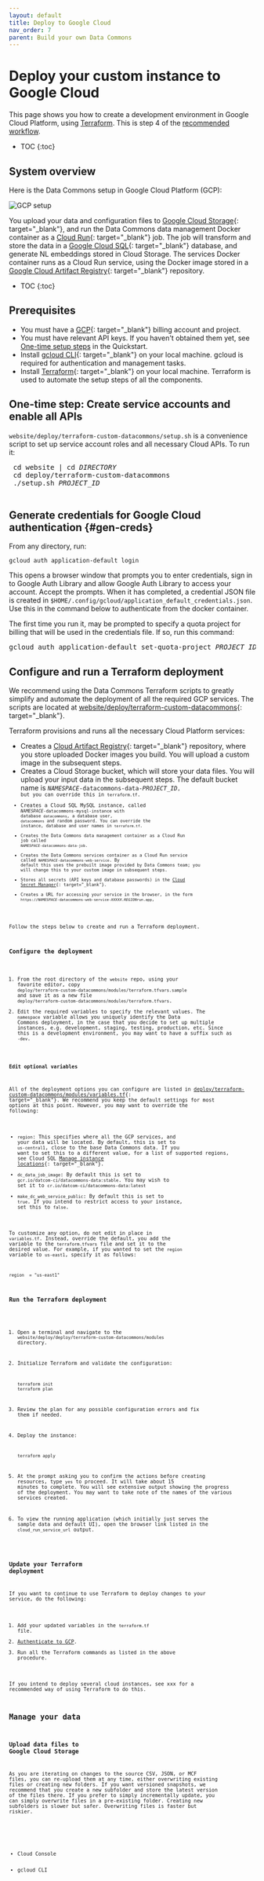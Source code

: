 ```yaml
---
layout: default
title: Deploy to Google Cloud
nav_order: 7
parent: Build your own Data Commons
---
```


# Deploy your custom instance to Google Cloud

This page shows you how to create a development environment in Google Cloud Platform, using [Terraform](). This is step 4 of the [recommended workflow](/custom_dc/index.html#workflow).

* TOC
{:toc}

## System overview

Here is the Data Commons setup in Google Cloud Platform (GCP):

![GCP setup](/assets/images/custom_dc/customdc_setup3.png)

You upload your data and configuration files to [Google Cloud Storage](https://cloud.google.com/storage){: target="_blank"}, and run the Data Commons data management Docker container as a [Cloud Run](https://cloud.google.com/run/){: target="_blank"} job. The job will transform and store the data in a [Google Cloud SQL](https://cloud.google.com/sql){: target="_blank"} database, and generate NL embeddings stored in Cloud Storage. The services Docker container runs as a Cloud Run service, using the Docker image stored in a [Google Cloud Artifact Registry](https://cloud.google.com/artifact-registry){: target="_blank"} repository.

* TOC
{:toc}


## Prerequisites

- You must have a [GCP](https://cloud.google.com/docs/get-started){: target="_blank"} billing account and project.
- You must have relevant API keys. If you haven't obtained them yet, see [One-time setup steps](/custom_dc/quickstart.html#setup) in the Quickstart.
- Install [gcloud CLI](https://cloud.google.com/sdk/docs/install-sdk){: target="_blank"} on your local machine. gcloud is required for authentication and management tasks.
- Install [Terraform](https://developer.hashicorp.com/terraform/install?product_intent=terraform){: target="_blank"} on your local machine. Terraform is used to automate the setup steps of all the components.

## One-time step: Create service accounts and enable all APIs

`website/deploy/terraform-custom-datacommons/setup.sh` is a convenience script to set up service account roles and all necessary Cloud APIs. To run it:

<pre>
 cd website | cd <var>DIRECTORY</var>
 cd deploy/terraform-custom-datacommons
 ./setup.sh <var>PROJECT_ID</var>
 </pre>

## Generate credentials for Google Cloud authentication {#gen-creds}

From any directory, run:

```shell
gcloud auth application-default login
```
This opens a browser window that prompts you to enter credentials, sign in to Google Auth Library and allow Google Auth Library to access your account. Accept the prompts. When it has completed, a credential JSON file is created in
`$HOME/.config/gcloud/application_default_credentials.json`. Use this in the command below to authenticate from the docker container.

The first time you run it, may be prompted to specify a quota project for billing that will be used in the credentials file. If so, run this command:

<pre>
gcloud auth application-default set-quota-project <var>PROJECT_ID</var>
</pre>

## Configure and run a Terraform deployment

We recommend using the Data Commons Terraform scripts to greatly simplify and automate the deployment of all the required GCP services. The scripts are located at [website/deploy/terraform-custom-datacommons](https://github.com/datacommonsorg/website/edit/master/deploy/terraform-custom-datacommons/){: target="_blank"}. 

Terraform provisions and runs all the necessary Cloud Platform services:

- Creates a [Cloud Artifact Registry](https://cloud.google.com/artifact-registry/docs/overview){: target="_blank"} repository, where you store uploaded Docker images you build. You will upload a custom image in the subsequent steps.
- Creates a Cloud Storage bucket, which will store your data files. You will upload your input data in the subsequent steps. The default bucket name is <code><var>NAMESPACE</var>-datacommons-data-<var>PROJECT_ID</var><code>, but you can override this in `terraform.tf`.
- Creates a Cloud SQL MySQL instance, called <code><var>NAMESPACE</var>-datacommons-mysql-instance</var> with database `datacommons`, a database user, `datacommons` and random password. You can override the instance, database and user names in `terraform.tf`.
- Creates the Data Commons data management container as a Cloud Run job called <code><var>NAMESPACE</var>-datacommons-data-job</var></code>.
- Creates the Data Commons services container as a Cloud Run service called <code><var>NAMESPACE</var>-datacommons-web-service</code>. By default this uses the prebuilt image provided by Data Commons team; you will change this to your custom image in subsequent steps.
- Stores all secrets (API keys and database passwords) in the [Cloud Secret Manager](https://cloud.google.com/secret-manager/docs/overview){: target="_blank"}.
- Creates a URL for accessing your service in the browser, in the form <code>https://<var>NAMESPACE</var>-datacommons-web-service-<var>XXXXX</var>.<var>REGION</var>run.app</var></code>,

Follow the steps below to create and run a Terraform deployment.

### Configure the deployment

1. From the root directory of the `website` repo, using your favorite editor, copy `deploy/terraform-custom-datacommons/modules/terraform.tfvars.sample` and save it as a new file `deploy/terraform-custom-datacommons/modules/terraform.tfvars`. 
1. Edit the required variables to specify the relevant values. The `namespace` variable allows you uniquely identify the Data Commons deployment, in the case that you decide to set up multiple instances, e.g. development, staging, testing, production, etc. Since this is a development environment, you may want to have a suffix such as `-dev`.

#### Edit optional variables

All of the deployment options you can configure are listed in [deploy/terraform-custom-datacommons/modules/variables.tf](https://github.com/datacommonsorg/website/blob/master/deploy/terraform-custom-datacommons/modules/variables.tf){: target="_blank"}. We recommend you keep the default settings for most options at this point. However, you may want to override the following:

- `region`: This specifies where all the GCP services, and your data will be located. By default, this is set to `us-central1`, close to the base Data Commons data. If you want to set this to a different value, for a list of supported regions, see Cloud SQL [Manage instance locations](https://cloud.google.com/sql/docs/mysql/locations){: target="_blank"}. 
- `dc_data_job_image`: By default this is set to `gcr.io/datcom-ci/datacommons-data:stable`. You may wish to set it to `cr.io/datcom-ci/datacommons-data:latest`
- `make_dc_web_service_public`: By default this is set to `true`. If you intend to restrict access to your instance, set this to `false`.

To customize any option, do not edit in place in `variables.tf`. Instead, override the default, you add the variable to the `terraform.tfvars` file and set it to the desired value. For example, if you wanted to set the  `region` variable to `us-east1`, specify it as follows:

```
region  = "us-east1"
```

### Run the Terraform deployment

1. Open a terminal and navigate to the `website/deploy/deploy/terraform-custom-datacommons/modules` directory.
1. Initialize Terraform and validate the configuration:

   ```shell
   terraform init
   terraform plan 
   ```
1. Review the plan for any possible configuration errors and fix them if needed.
1. Deploy the instance:

   ```
   terraform apply
   ```
1. At the prompt asking you to confirm the actions before creating resources, type `yes` to proceed. It will take about 15 minutes to complete. You will see extensive output showing the progress of the deployment. You may want to take note of the names of the various services created.
1. To view the running application (which initially just serves the sample data and default UI), open the browser link listed in the `cloud_run_service_url` output.

### Update your Terraform deployment

If you want to continue to use Terraform to deploy changes to your service, do the following:
1. Add your updated variables in the `terraform.tf` file.
1. [Authenticate to GCP](#gen-creds).  
1. Run all the Terraform commands as listed in the above procedure.

If you intend to deploy several cloud instances, see xxx for a recommended way of using Terraform to do this.

## Manage your data

### Upload data files to Google Cloud Storage

As you are iterating on changes to the source CSV, JSON, or MCF files, you can re-upload them at any time, either overwriting existing files or creating new folders. If you want versioned snapshots, we recommend that you create a new subfolder and store the latest version of the files there. If you prefer to simply incrementally update, you can simply overwrite files in a pre-existing folder. Creating new subfolders is slower but safer. Overwriting files is faster but riskier.

<div class="gcp-tab-group">
  <ul class="gcp-tab-headers">
    <li class="active">Cloud Console</li>
    <li>gcloud CLI</li>
  </ul>
  <div class="gcp-tab-content">
      <div class="active">
           <ol>
        <li>Go to <a href="https://console.cloud.google.com/storage/browse" target="_blank">https://console.cloud.google.com/storage/browse</a> and select the custom Data Commons bucket that was created by the Terraform script.</li>
        <li>Click **Create folder** to create a subfolder to store your input files.
        <li>Click <b>Upload Files</b>, and select all your CSV files, MCF files, and <code>config.json</code>.</li>
        </ol>
      </div>
    <div>
    <ol>
         <li>Navigate to your local "input" directory where your source files are located.</li>
         <li>Run the following command:
             <pre>gcloud storage cp config.json [<var>PATH/<var>]*.csv  [<var>PATH/<var>]*.mcf gs://<var>BUCKET_NAME</var>/<var>SUBFOLDER</var></pre>
             The default _BUCKET_NAME_ is <code><var>NAMESPACE</var>-datacommons-data-<var>PROJECT_ID</var></code>. Specify a subfolder for the bucket.
          </li>
      </ol>
   </div>
  </div>
</div>

> **Note:** Do not upload the local `datacommons` subdirectory or its files.

Once you have uploaded the new data, you must rerun the data management Cloud Run job, by either running `terraform apply` again, or using any of the other methods described below.

### Run the data management Cloud Run job {#run-job}

When you rerun the data management job, it will convert CSV data into tables in the Cloud SQL database and generate the embeddings (in a `datacommons/nl` subfolder).

Every time you upload new input files to Google Cloud Storage, you will need to rerun the job.

<div class="gcp-tab-group">
  <ul class="gcp-tab-headers">
    <li class="active">Cloud Console</li>
    <li>gcloud CLI</li>
  </ul>
  <div class="gcp-tab-content">
      <div class="active">
           <ol>
           <li>Go to <a href="https://console.cloud.google.com/run/jobs" target="_blank">https://console.cloud.google.com/run/jobs</a> for your project.</li>
        <li>From the list of jobs, click the link of <code><var>NAMESPACE</var>-datacommons-data-job</code>.</li>
         <li>Optionally, if you have received a <code>SQL check failed</code> error when previously trying to start the container, and would like to minimize startup time, click <b>Execute with overrides</b> and click <b>Add variable</b> to set a new variable with name <code>DATA_RUN_MODE</code> and value <code>schemaupdate</code>.</li>
      <li>Click <b>Execute</b>. It will take several minutes for the job to run. You can click the <b>Logs</b> tab to view the progress.</li>
        </ol>
      </div>
    <div>
    <ol>
         <li>From any local directory, run the following command:
           <pre>gcloud run jobs execute <var>JOB_NAME</var></pre>
         </li>
         <li>To view the progress of the job, run the following command:
              <pre>gcloud beta run jobs logs tail <var>JOB_NAME</var></pre>
          </li>
      </ol>
      The <var>JOB_NAME</var> is <code><var>NAMESPACE</var>-datacommons-data-job</code>.
      </div>
      </div>
</div>

When it completes, to verify that the data has been loaded correctly, see [Inspect the Cloud SQL database](#inspect-sql).

{:.no_toc}
#### (Optional) Run the data management Cloud Run job in schema update mode {#schema-update-mode}

If you have tried to start a container, and have received a `SQL check failed` error, this indicates that a database schema update is needed. You need to restart the data management container, and you can specify an additional, optional, flag, `DATA_RUN_MODE=schemaupdate`. This mode updates the database schema without re-importing data or re-building natural language embeddings. This is the quickest way to resolve a SQL check failed error during services container startup.

<div class="gcp-tab-group">
  <ul class="gcp-tab-headers">
    <li class="active">Cloud Console</li>
    <li>gcloud CLI</li>
  </ul>
  <div class="gcp-tab-content">
      <div class="active">
           <ol>
           <li> Go to <a href="https://console.cloud.google.com/run/jobs" target="_blank">https://console.cloud.google.com/run/jobs</a> for your project.</li>
             <li>From the list of jobs, click the link of <code><var>NAMESPACE</var>-datacommons-data-job</code>.</li>
            <li>Optionally, select <b>Execute</b> &gt; <b>Execute with overrides</b> and click <b>Add variable</b> to set a new variable with name <code>DATA_RUN_MODE</code> and value <code>schemaupdate</code>.</li>
            <li>Click <b>Execute</b>. It will take several minutes for the job to run. You can click the <b>Logs</b> tab to view the progress. </li>
        </ol>
      </div>
    <div>
    <ol>
         <li>From any local directory, run the following command:
            <pre>gcloud run jobs execute <var>JOB_NAME</var> --update-env-vars DATA_RUN_MODE=schemaupdate</pre>
         </li>
         <li>To view the progress of the job, run the following command:
            <pre>gcloud beta run jobs logs tail <var>JOB_NAME</var></pre>
          </li>
      </ol>
      The job name is <var>JOB_NAME</var> is <code><var>NAMESPACE</var>-datacommons-data-job</code>.
   </div>
  </div>
</div>

### Inspect the Cloud SQL database {#inspect-sql}

To view information about the created tables:

1. Go to [https://console.cloud.google.com/sql/instances](https://console.cloud.google.com/sql/instances){: target="_blank"} for your project.
1. Sselect the instance created by the Terraform script. By default, this is <code><var>PROJECT_ID</var>:us-central1:<var>NAMESPACE</var>-datacommons-mysql-instance</code>.
1. In the left panel, select **Cloud SQL Studio**.
1. In the **Sign in to SQL Studio** page, from the Database field, select the database you created earlier, e.g. `datacommons`.
1. Enter the user name and password and click **Authenticate**.
1. In the left Explorer pane that appears, expand the **Databases** icon, your database name, and **Tables**. The table of interest is `observations`. You can see column names and other metadata.
1. To view the actual data, in the main window, click **New SQL Editor tab**. This opens an environment in which you can enter and run SQL queries.
1. Enter a query and click **Run**. For example, for the sample OECD data, if you do `select * from observations limit 10;`, you should see output like this:

   ![screenshot_sqlite](/assets/images/custom_dc/customdc_screenshot6.png){: height="400"}

## Manage your service

## Upload a custom Docker container to the Artifact Registry

This procedure creates a "dev" Docker package that you upload to the Google Cloud Artifact Registry repository that was created by the Terraform script. Any time you rebuild the image and want to deploy it to the cloud, you need to rerun this procedure.

1. Build a local version of the Docker image, following the procedure in [Build a local image](/custom_dc/build_image.html#build-repo).
1. Authenticate to gcloud:

   ```shell
   gcloud auth login
   ```

   This opens a browser window that prompts you to enter credentials, sign in to Google Cloud SDK and allow Google Cloud SDK to access your account. Accept the prompts.

1. Generate credentials for the Docker package you will build in the next step. Docker package names must be in the format <code><var>REGION</var>-docker-pkg.dev</code>.  _REGION_ is the region you have specified in the Terraform script; by default this is `us-central1`.

    <pre>gcloud auth configure-docker <var>REGION</var>-docker.pkg.dev
   </pre>

   When prompted to confirm creating the credentials file, click `Y` to accept.

1. Create a package from the source image you created in step 1:

    <pre>docker tag <var>SOURCE_IMAGE_NAME</var>:<var>SOURCE_IMAGE_TAG</var> \  
   <var>REGION</var>-docker.pkg.dev/<var>PROJECT_ID</var>/<var>ARTIFACT_REPO</var>/<var>TARGET_IMAGE_NAME</var>:<var>TARGET_IMAGE_TAG</var>  
   </pre>

   - The artifact repo is ...
   - The target image name and tag can be the same as the source or different.
  
1. Push the image to the registry:

   <pre>docker push <var>REGION</var>-docker.pkg.dev/<var>PROJECT_ID</var>/<var>ARTIFACT_REPO</var>/<var>TARGET_IMAGE_NAME</var>:<var>TARGET_IMAGE_TAG</var>  
   </pre>

This will take several minutes to upload.

When it completes, verify that the container has been uploaded in the Cloud Console:

1. Go to [https://console.cloud.google.com/artifacts](https://console.cloud.google.com/artifacts){: target="_blank"} for your project.
1. In the list of repositories, select ...
You should see the new Docker image listed.



### Run the services Cloud Run service

Every time you make changes to the code and release a new Docker artifact, or rerun the [data management job](/custom_dc/data_cloud.html#run-job), you need to restart the service as well. 

<div class="gcp-tab-group">
  <ul class="gcp-tab-headers">
    <li class="active">Cloud Console</li>
    <li>gcloud CLI</li>
  </ul>
  <div class="gcp-tab-content">
      <div class="active">
           <ol>
           <li>Go to the <a href="https://console.cloud.google.com/run/" target="_blank">https://console.cloud.google.com/run/</a> page for your project.</li>
             <li>From the list of jobs, click the link of <code><var>NAMESPACE</var>-datacommons-web-service</code>.</li>
             <li>click <b>Edit & Deploy Revision</b></li>. 
           <li>Select a new container image and click <b>Deploy</b>.</li>
        </ol>
      </div>
    <div>
    <ol>
         <li>From any local directory, run the following command:
            <pre>gcloud run deploy <var>SERVICE_NAME</var> --image <var>CONTAINER_IMAGE_URL</var></pre>
         </li>
      </ol>
   </div>
  </div>
</div>

### View and monitor your running application

When you run `terraform apply`, it starts up your web service with a URL like <code>https://<var>NAMESPACE</var>-datacommons-web-service-<var>XXXXX</var>.<var>REGION</var>run.app</var></code>. To get the exact URL, you can do either of the following:
- Look for the `cloud_run_service_url` in the Terraform output.
- Go to the

<script src="/assets/js/customdc-doc-tabs.js"></script>